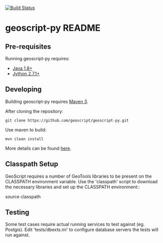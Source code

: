 [![Build Status](https://travis-ci.org/geoscript/geoscript-py.svg?branch=master)](https://travis-ci.org/geoscript/geoscript-py)

geoscript-py README
===================

Pre-requisites
--------------

Running geoscript-py requires:

* [Java 1.8+](https://www.java.com/en/download/)
* [Jython 2.7.1+](http://www.jython.org/downloads.html)


Developing
----------

Building geoscript-py requires [Maven 3](http://maven.apache.org/download.html). 

After cloning the repository:

    git clone https://github.com/geoscript/geoscript-py.git

Use maven to build:

    mvn clean install

More details can be found [here](http://geoscript.org/py/devel.html#devel).

Classpath Setup
---------------

GeoScript requires a number of GeoTools libraries to be present on the CLASSPATH
environment variable. Use the 'classpath' script to download the necessary 
libraries and set up the CLASSPATH environment::

  source classpath

Testing
-------

Some test cases require actual running services to test against (eg. Postgis). 
Edit 'tests/dbexts.ini' to configure database servers the tests will run 
against.
